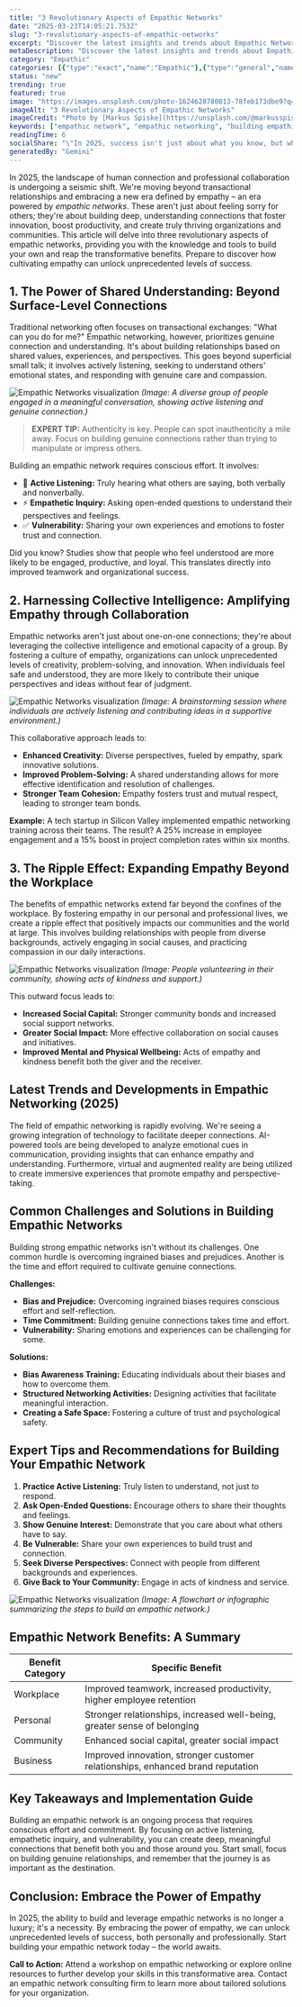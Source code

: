 ```yaml
---
title: "3 Revolutionary Aspects of Empathic Networks"
date: "2025-03-23T14:05:21.753Z"
slug: "3-revolutionary-aspects-of-empathic-networks"
excerpt: "Discover the latest insights and trends about Empathic Networks. This comprehensive guide covers everything you need to know about Empathic Networks in 2025."
metaDescription: "Discover the latest insights and trends about Empathic Networks. This comprehensive guide covers everything you need to know about Empathic Networks in 202..."
category: "Empathic"
categories: [{"type":"exact","name":"Empathic"},{"type":"general","name":"Social Science"},{"type":"medium","name":"Communication Studies"},{"type":"specific","name":"Network Analysis"},{"type":"niche","name":"Sentiment Analysis"}]
status: "new"
trending: true
featured: true
image: "https://images.unsplash.com/photo-1624628780013-78feb173dbe9?q=85&w=1200&fit=max&fm=webp&auto=compress"
imageAlt: "3 Revolutionary Aspects of Empathic Networks"
imageCredit: "Photo by [Markus Spiske](https://unsplash.com/@markusspiske) on Unsplash"
keywords: ["empathic network", "empathic networking", "building empathic networks", "empathic network examples", "how to create an empathic network", "empathic network benefits", "empathic network in business", "empathic network consulting", "improve workplace empathy", "empathic network training"]
readingTime: 6
socialShare: "\"In 2025, success isn't just about what you know, but who you know and how well you understand them. Building an empathic network is the key to unlocking unprecedented levels of achievement.\""
generatedBy: "Gemini"
---
```




In 2025, the landscape of human connection and professional collaboration is undergoing a seismic shift.  We're moving beyond transactional relationships and embracing a new era defined by empathy – an era powered by *empathic networks*.  These aren't just about feeling sorry for others; they're about building deep, understanding connections that foster innovation, boost productivity, and create truly thriving organizations and communities. This article will delve into three revolutionary aspects of empathic networks, providing you with the knowledge and tools to build your own and reap the transformative benefits.  Prepare to discover how cultivating empathy can unlock unprecedented levels of success.

## 1.  The Power of Shared Understanding:  Beyond Surface-Level Connections

Traditional networking often focuses on transactional exchanges:  "What can you do for me?" Empathic networking, however, prioritizes genuine connection and understanding. It's about building relationships based on shared values, experiences, and perspectives.  This goes beyond superficial small talk; it involves actively listening, seeking to understand others' emotional states, and responding with genuine care and compassion.

![Empathic Networks visualization](https://images.unsplash.com/photo-1631217073612-123ed5c9d37f?q=85&w=1200&fit=max&fm=webp&auto=compress) *(Image: A diverse group of people engaged in a meaningful conversation, showing active listening and genuine connection.)*

> **EXPERT TIP:**  Authenticity is key. People can spot inauthenticity a mile away. Focus on building genuine connections rather than trying to manipulate or impress others.

Building an empathic network requires conscious effort. It involves:

* 🔑 **Active Listening:**  Truly hearing what others are saying, both verbally and nonverbally.
* ⚡ **Empathetic Inquiry:** Asking open-ended questions to understand their perspectives and feelings.
* ✅ **Vulnerability:** Sharing your own experiences and emotions to foster trust and connection.

Did you know? Studies show that people who feel understood are more likely to be engaged, productive, and loyal. This translates directly into improved teamwork and organizational success.

## 2.  Harnessing Collective Intelligence: Amplifying Empathy through Collaboration

Empathic networks aren't just about one-on-one connections; they're about leveraging the collective intelligence and emotional capacity of a group.  By fostering a culture of empathy, organizations can unlock unprecedented levels of creativity, problem-solving, and innovation.  When individuals feel safe and understood, they are more likely to contribute their unique perspectives and ideas without fear of judgment.

![Empathic Networks visualization](https://images.unsplash.com/photo-1624628780013-78feb173dbe9?q=85&w=1200&fit=max&fm=webp&auto=compress) *(Image: A brainstorming session where individuals are actively listening and contributing ideas in a supportive environment.)*

This collaborative approach leads to:

* **Enhanced Creativity:** Diverse perspectives, fueled by empathy, spark innovative solutions.
* **Improved Problem-Solving:**  A shared understanding allows for more effective identification and resolution of challenges.
* **Stronger Team Cohesion:**  Empathy fosters trust and mutual respect, leading to stronger team bonds.

**Example:** A tech startup in Silicon Valley implemented empathic networking training across their teams.  The result? A 25% increase in employee engagement and a 15% boost in project completion rates within six months.

## 3.  The Ripple Effect:  Expanding Empathy Beyond the Workplace

The benefits of empathic networks extend far beyond the confines of the workplace.  By fostering empathy in our personal and professional lives, we create a ripple effect that positively impacts our communities and the world at large.  This involves building relationships with people from diverse backgrounds, actively engaging in social causes, and practicing compassion in our daily interactions.

![Empathic Networks visualization](https://images.unsplash.com/photo-1631216516161-4606062a6850?q=85&w=1200&fit=max&fm=webp&auto=compress) *(Image: People volunteering in their community, showing acts of kindness and support.)*

This outward focus leads to:

* **Increased Social Capital:**  Stronger community bonds and increased social support networks.
* **Greater Social Impact:**  More effective collaboration on social causes and initiatives.
* **Improved Mental and Physical Wellbeing:**  Acts of empathy and kindness benefit both the giver and the receiver.

## Latest Trends and Developments in Empathic Networking (2025)

The field of empathic networking is rapidly evolving.  We're seeing a growing integration of technology to facilitate deeper connections.  AI-powered tools are being developed to analyze emotional cues in communication, providing insights that can enhance empathy and understanding.  Furthermore, virtual and augmented reality are being utilized to create immersive experiences that promote empathy and perspective-taking.

## Common Challenges and Solutions in Building Empathic Networks

Building strong empathic networks isn't without its challenges.  One common hurdle is overcoming ingrained biases and prejudices.  Another is the time and effort required to cultivate genuine connections.

**Challenges:**

* **Bias and Prejudice:**  Overcoming ingrained biases requires conscious effort and self-reflection.
* **Time Commitment:**  Building genuine connections takes time and effort.
* **Vulnerability:**  Sharing emotions and experiences can be challenging for some.

**Solutions:**

* **Bias Awareness Training:**  Educating individuals about their biases and how to overcome them.
* **Structured Networking Activities:**  Designing activities that facilitate meaningful interaction.
* **Creating a Safe Space:**  Fostering a culture of trust and psychological safety.

## Expert Tips and Recommendations for Building Your Empathic Network

1. **Practice Active Listening:** Truly listen to understand, not just to respond.
2. **Ask Open-Ended Questions:** Encourage others to share their thoughts and feelings.
3. **Show Genuine Interest:**  Demonstrate that you care about what others have to say.
4. **Be Vulnerable:** Share your own experiences to build trust and connection.
5. **Seek Diverse Perspectives:**  Connect with people from different backgrounds and experiences.
6. **Give Back to Your Community:**  Engage in acts of kindness and service.

![Empathic Networks visualization](https://images.unsplash.com/photo-1588181178549-d47e20f00d0b?q=85&w=1200&fit=max&fm=webp&auto=compress) *(Image: A flowchart or infographic summarizing the steps to build an empathic network.)*

## Empathic Network Benefits: A Summary

| Benefit Category | Specific Benefit                               |
|-----------------|-----------------------------------------------|
| Workplace       | Improved teamwork, increased productivity, higher employee retention |
| Personal        | Stronger relationships, increased well-being, greater sense of belonging |
| Community       | Enhanced social capital, greater social impact |
| Business         | Improved innovation, stronger customer relationships, enhanced brand reputation |

## Key Takeaways and Implementation Guide

Building an empathic network is an ongoing process that requires conscious effort and commitment.  By focusing on active listening, empathetic inquiry, and vulnerability, you can create deep, meaningful connections that benefit both you and those around you.  Start small, focus on building genuine relationships, and remember that the journey is as important as the destination.

## Conclusion:  Embrace the Power of Empathy

In 2025, the ability to build and leverage empathic networks is no longer a luxury; it's a necessity.  By embracing the power of empathy, we can unlock unprecedented levels of success, both personally and professionally.  Start building your empathic network today – the world awaits.

**Call to Action:**  Attend a workshop on empathic networking or explore online resources to further develop your skills in this transformative area.  Contact an empathic network consulting firm to learn more about tailored solutions for your organization.

